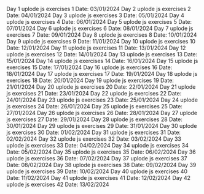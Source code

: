 Day 1 uplode js exercises 1 Date: 03/01/2024
Day 2 uplode js exercises 2 Date: 04/01/2024
Day 3 uplode js exercises 3 Date: 05/01/2024
Day 4 uplode js exercises 4 Date: 06/01/2024
Day 5 uplode js exercises 5 Date: 07/01/2024
Day 6 uplode js exercises 6 Date: 08/01/2024
Day 7 uplode js exercises 7 Date: 09/01/2024
Day 8 uplode js exercises 8 Date: 10/01/2024
Day 9 uplode js exercises 9 Date: 11/01/2024
Day 10 uplode js exercises 10 Date: 12/01/2024
Day 11 uplode js exercises 11 Date: 13/01/2024
Day 12 uplode js exercises 12 Date: 14/01/2024
Day 13 uplode js exercises 13 Date: 15/01/2024
Day 14 uplode js exercises 14 Date: 16/01/2024
Day 15 uplode js exercises 15 Date: 17/01/2024
Day 16 uplode js exercises 16 Date: 18/01/2024
Day 17 uplode js exercises 17 Date: 19/01/2024
Day 18 uplode js exercises 18 Date: 20/01/2024
Day 19 uplode js exercises 19 Date: 21/01/2024
Day 20 uplode js exercises 20 Date: 22/01/2024
Day 21 uplode js exercises 21 Date: 23/01/2024
Day 22 uplode js exercises 22 Date: 24/01/2024
Day 23 uplode js exercises 23 Date: 25/01/2024
Day 24 uplode js exercises 24 Date: 26/01/2024
Day 25 uplode js exercises 25 Date: 27/01/2024
Day 26 uplode js exercises 26 Date: 28/01/2024
Day 27 uplode js exercises 27 Date: 29/01/2024
Day 28 uplode js exercises 28 Date: 30/01/2024
Day 29 uplode js exercises 29 Date: 31/01/2024
Day 30 uplode js exercises 30 Date: 01/02/2024
Day 31 uplode js exercises 31 Date: 02/02/2024
Day 32 uplode js exercises 32 Date: 03/02/2024
Day 33 uplode js exercises 33 Date: 04/02/2024
Day 34 uplode js exercises 34 Date: 05/02/2024
Day 35 uplode js exercises 35 Date: 06/02/2024
Day 36 uplode js exercises 36 Date: 07/02/2024
Day 37 uplode js exercises 37 Date: 08/02/2024
Day 38 uplode js exercises 38 Date: 09/02/2024
Day 39 uplode js exercises 39 Date: 10/02/2024
Day 40 uplode js exercises 40 Date: 11/02/2024
Day 41 uplode js exercises 41 Date: 12/02/2024
Day 42 uplode js exercises 42 Date: 13/02/2024
